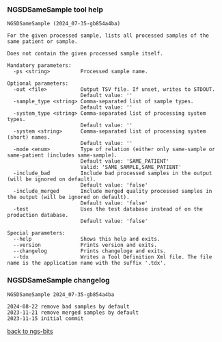 ### NGSDSameSample tool help
	NGSDSameSample (2024_07-35-gb854a4ba)
	
	For the given processed sample, lists all processed samples of the same patient or sample.
	
	Does not contain the given processed sample itself.
	
	Mandatory parameters:
	  -ps <string>          Processed sample name.
	
	Optional parameters:
	  -out <file>           Output TSV file. If unset, writes to STDOUT.
	                        Default value: ''
	  -sample_type <string> Comma-separated list of sample types.
	                        Default value: ''
	  -system_type <string> Comma-separated list of processing system types.
	                        Default value: ''
	  -system <string>      Comma-separated list of processing system (short) names.
	                        Default value: ''
	  -mode <enum>          Type of relation (either only same-sample or same-patient (includes same-sample).
	                        Default value: 'SAME_PATIENT'
	                        Valid: 'SAME_SAMPLE,SAME_PATIENT'
	  -include_bad          Include bad processed samples in the output (will be ignored on default).
	                        Default value: 'false'
	  -include_merged       Include merged quality processed samples in the output (will be ignored on default).
	                        Default value: 'false'
	  -test                 Uses the test database instead of on the production database.
	                        Default value: 'false'
	
	Special parameters:
	  --help                Shows this help and exits.
	  --version             Prints version and exits.
	  --changelog           Prints changeloge and exits.
	  --tdx                 Writes a Tool Definition Xml file. The file name is the application name with the suffix '.tdx'.
	
### NGSDSameSample changelog
	NGSDSameSample 2024_07-35-gb854a4ba
	
	2024-08-22 remove bad samples by default
	2023-11-21 remove merged samples by default
	2023-11-15 initial commit
[back to ngs-bits](https://github.com/imgag/ngs-bits)